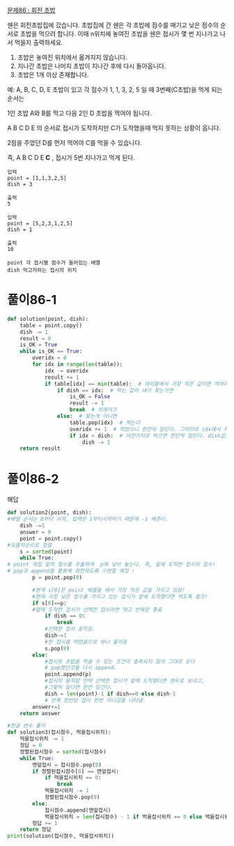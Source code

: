 [문제86 : 회전 초밥](https://www.notion.so/86-3077ce3a143d45d0bc71e382f1ecd2c8)

쉔은 회전초밥집에 갔습니다.
초밥집에 간 쉔은 각 초밥에 점수를 매기고 낮은 점수의 순서로 초밥을 먹으려 합니다.
이때 n위치에 놓여진 초밥을 쉔은 접시가 몇 번 지나가고 나서 먹을지 출력하세요.

1. 초밥은 놓여진 위치에서 옮겨지지 않습니다.
2. 지나간 초밥은 나머지 초밥이 지나간 후에 다시 돌아옵니다.
3. 초밥은 1개 이상 존재합니다.

예:
A, B, C, D, E 초밥이 있고 각 점수가 1, 1, 3, 2, 5 일 때 3번째(C초밥)을 먹게 되는 순서는

1인 초밥 A와 B를 먹고 다음 2인 D 초밥을 먹어야 됩니다.

A B C D E 의 순서로 접시가 도착하지만 C가 도착했을때 먹지 못하는 상황이 옵니다.

2점을 주었던 D를 먼저 먹어야 C를 먹을 수 있습니다. 

즉, A B C D E **C** , 접시가 5번 지나가고 먹게 된다.

    입력
    point = [1,1,3,2,5]
    dish = 3

    출력
    5

    입력
    point = [5,2,3,1,2,5]
    dish = 1

    출력
    10

    point 각 접시별 점수가 들어있는 배열
    dish 먹고자하는 접시의 위치


# 풀이86-1

``` python
def solution(point, dish):
    table = point.copy()
    dish -= 1
    result = 0
    is_OK = True
    while is_OK == True:
        overidx = 0
        for idx in range(len(table)):
            idx -= overidx
            result += 1
            if table[idx] == min(table):  # 테이블에서 가장 작은 값이면 먹어야된다.
                if dish == idx:  # 먹는 값이 내가 찾는거면
                    is_OK = False
                    result -= 1
                    break  # 브레이크
                else:  # 찾는게 아니면
                    table.pop(idx)  # 먹는다
                    overidx += 1  # 먹었으니 한칸씩 밀린다. 그러므로 idx에서 하나를 빼기위해 만들었다.
                    if idx < dish:  # 마찬가지로 먹으면 한칸씩 밀린다. dish값도 밀리기 때문에 1을 빼준다.
                        dish -= 1
    return result
```

# 풀이86-2

해답

``` python
def solution2(point, dish):
#배열 순서는 0부터 시작, 입력은 1부터시작이기 때문에 -1 해준다.
    dish -=1
    answer = 0
    point = point.copy()
#오름차순으로 정렬
    s = sorted(point)
    while True:
# point 제일 앞의 점수를 추출하여  p에 넣어 놓는다. 즉, 앞에 도착한 접시의 점수!
# pop과 append를 활용해 회전하도록 구현할 예정 !
        p = point.pop(0)

        #현재 s[0]은 point 배열을 에서 가장 작은 값을 가지고 있음!
        #현재 가장 낮은 점수를 가지고 있는 접시가 앞에 도착했다면 먹도록 할것!
        if s[0]==p:
        #앞에 도착한 접시가 선택한 접시라면 먹고 반복문 종료
            if dish == 0:
                break
            #선택한 접시 움직임.          
            dish-=1
            #한 접시를 먹었음으로 하나 줄어듬
            s.pop(0)
        else:
            #접시위 초밥을 먹을 수 있는 조건이 충족되지 않아 그대로 둔다
            # pop했던것을 다시 append.
            point.append(p)
            #접시의 움직임 만약 선택한 접시가 앞에 도착했다면 맨뒤로 보내고,
            #그렇지 않다면 한칸 당긴다.
            dish = len(point)-1 if dish==0 else dish-1
            # 반복 한번당 접시 한번 지나감을 나타냄.
        answer+=1
    return answer

#한글 변수 풀이
def solution3(접시점수, 먹을접시위치):
    먹을접시위치 -= 1
    정답 = 0
    정렬된접시점수 = sorted(접시점수)
    while True:
        맨앞접시 = 접시점수.pop(0)
        if 정렬된접시점수[0] == 맨앞접시:
            if 먹을접시위치 == 0:
                break
            먹을접시위치 -= 1
            정렬된접시점수.pop(0)
        else:
            접시점수.append(맨앞접시)
            먹을접시위치 = len(접시점수) - 1 if 먹을접시위치 == 0 else 먹을접시위치 - 1
        정답 += 1
    return 정답
print(solution(접시점수, 먹을접시위치))
```